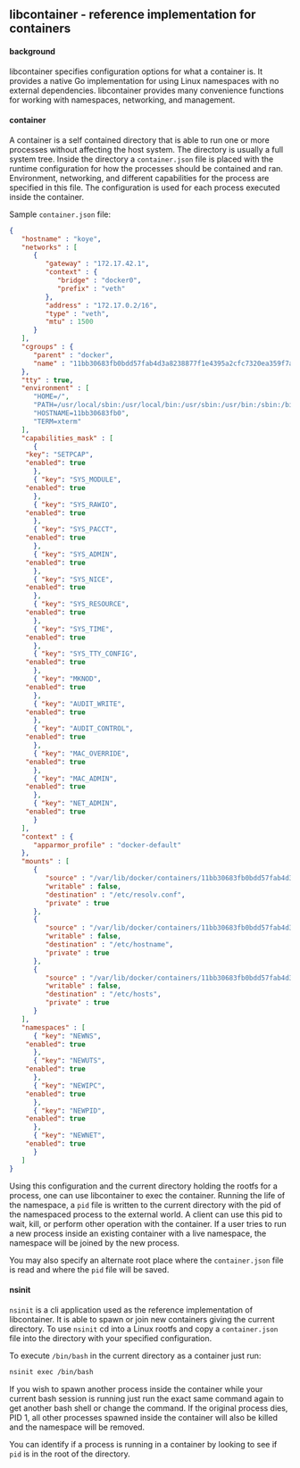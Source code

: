 ## libcontainer - reference implementation for containers

#### background

libcontainer specifies configuration options for what a container is.  It provides a native Go implementation 
for using Linux namespaces with no external dependencies.  libcontainer provides many convenience functions for working with namespaces, networking, and management.  


#### container
A container is a self contained directory that is able to run one or more processes without 
affecting the host system.  The directory is usually a full system tree.  Inside the directory
a `container.json` file is placed with the runtime configuration for how the processes 
should be contained and ran.  Environment, networking, and different capabilities for the 
process are specified in this file.  The configuration is used for each process executed inside the container.

Sample `container.json` file:
```json
{
   "hostname" : "koye",
   "networks" : [
      {
         "gateway" : "172.17.42.1",
         "context" : {
            "bridge" : "docker0",
            "prefix" : "veth"
         },
         "address" : "172.17.0.2/16",
         "type" : "veth",
         "mtu" : 1500
      }
   ],
   "cgroups" : {
      "parent" : "docker",
      "name" : "11bb30683fb0bdd57fab4d3a8238877f1e4395a2cfc7320ea359f7a02c1a5620"
   },
   "tty" : true,
   "environment" : [
      "HOME=/",
      "PATH=/usr/local/sbin:/usr/local/bin:/usr/sbin:/usr/bin:/sbin:/bin",
      "HOSTNAME=11bb30683fb0",
      "TERM=xterm"
   ],
   "capabilities_mask" : [
      {
	"key": "SETPCAP",
	"enabled": true
      },
      { "key": "SYS_MODULE",
	"enabled": true
      },
      { "key": "SYS_RAWIO",
	"enabled": true
      },
      { "key": "SYS_PACCT",
	"enabled": true
      },
      { "key": "SYS_ADMIN",
	"enabled": true
      },
      { "key": "SYS_NICE",
	"enabled": true
      },
      { "key": "SYS_RESOURCE",
	"enabled": true
      },
      { "key": "SYS_TIME",
	"enabled": true
      },
      { "key": "SYS_TTY_CONFIG",
	"enabled": true
      },
      { "key": "MKNOD",
	"enabled": true
      },
      { "key": "AUDIT_WRITE",
	"enabled": true
      },
      { "key": "AUDIT_CONTROL",
	"enabled": true
      },
      { "key": "MAC_OVERRIDE",
	"enabled": true
      },
      { "key": "MAC_ADMIN",
	"enabled": true
      },
      { "key": "NET_ADMIN",
	"enabled": true
      }
   ],
   "context" : {
      "apparmor_profile" : "docker-default"
   },
   "mounts" : [
      {
         "source" : "/var/lib/docker/containers/11bb30683fb0bdd57fab4d3a8238877f1e4395a2cfc7320ea359f7a02c1a5620/resolv.conf",
         "writable" : false,
         "destination" : "/etc/resolv.conf",
         "private" : true
      },
      {
         "source" : "/var/lib/docker/containers/11bb30683fb0bdd57fab4d3a8238877f1e4395a2cfc7320ea359f7a02c1a5620/hostname",
         "writable" : false,
         "destination" : "/etc/hostname",
         "private" : true
      },
      {
         "source" : "/var/lib/docker/containers/11bb30683fb0bdd57fab4d3a8238877f1e4395a2cfc7320ea359f7a02c1a5620/hosts",
         "writable" : false,
         "destination" : "/etc/hosts",
         "private" : true
      }
   ],
   "namespaces" : [
      { "key": "NEWNS",
	"enabled": true
      },
      { "key": "NEWUTS",
	"enabled": true
      },
      { "key": "NEWIPC",
	"enabled": true
      },
      { "key": "NEWPID",
	"enabled": true
      },
      { "key": "NEWNET",
	"enabled": true
      }
   ]
}
```

Using this configuration and the current directory holding the rootfs for a process, one can use libcontainer to exec the container. Running the life of the namespace, a `pid` file 
is written to the current directory with the pid of the namespaced process to the external world.  A client can use this pid to wait, kill, or perform other operation with the container.  If a user tries to run a new process inside an existing container with a live namespace, the namespace will be joined by the new process.


You may also specify an alternate root place where the `container.json` file is read and where the `pid` file will be saved.

#### nsinit

`nsinit` is a cli application used as the reference implementation of libcontainer.  It is able to 
spawn or join new containers giving the current directory.  To use `nsinit` cd into a Linux 
rootfs and copy a `container.json` file into the directory with your specified configuration.

To execute `/bin/bash` in the current directory as a container just run:
```bash
nsinit exec /bin/bash
```

If you wish to spawn another process inside the container while your current bash session is 
running just run the exact same command again to get another bash shell or change the command.  If the original process dies, PID 1, all other processes spawned inside the container will also be killed and the namespace will be removed. 

You can identify if a process is running in a container by looking to see if `pid` is in the root of the directory.   
